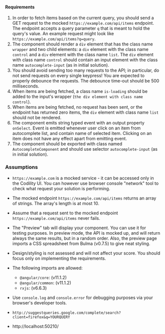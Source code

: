 #### Requirements

1. In order to fetch items based on the current query, you should send a GET request to the mocked `https://example.com/api/items` endpoint. The endpoint accepts a query parameter `q` that is meant to hold the query's value. An example request might look like `https://example.com/api/items?q=query`.
2. The component should render a `div` element that has the class name `wrapper` and two child elements: a `div` element with the class name `control` and a `div` element with the class name `list`. The `div` element with class name `control` should contain an input element with the class name `autocomplete-input` (as in initial solution).
3. You should avoid sending too many requests to the API; in particular, do not send requests on every single keypress! You are expected to properly debounce the requests. The debounce time-out should be 500 milliseconds.
4. When items are being fetched, a class name `is-loading` should be added to the input's wrapper (`the div element with class name control`).
5. When items are being fetched, no request has been sent, or the endpoint has returned zero items, the `div` element with class name `list` should not be rendered.
6. The component emits string typed event with an output property `onSelect`. Event is emitted whenever user click on an item from autocomplete list, and contain name of selected item. Clicking on an item does not have any effect apart from emitting event.
7. The component should be exported with class named `AutocompleteComponent` and should use selector `autocomplete-input` (as in initial solution).

### Assumptions

- `https://example.com` is a mocked service - it can be accessed only in the Codility UI. You can however use browser console "network" tool to check what request your solution is performing.
- The mocked endpoint `https://example.com/api/items` returns an array of strings. The array's length is at most 10.
- Assume that a request sent to the mocked endpoint `https://example.com/api/items` never fails.
- The "Preview" tab will display your component. You can use it for testing purposes. In preview mode, the API is mocked up, and will return always the same results, but in a random order. Also, the preview page imports a CSS spreadsheet from Bulma (v0.7.5) to give neat styling.
- Design/styling is not assessed and will not affect your score. You should focus only on implementing the requirements.
- The following imports are allowed:
  - `@angular/core`: (v11.1.2)
  - `@angular/common`: (v11.1.2)
  - `rxjs`: (v6.6.3)
- Use `console.log` and `console.error` for debugging purposes via your browser's developer tools.


- `http://suggestqueries.google.com/complete/search?client=firefox&q=YOURQUERY`
- http://localhost:50210/